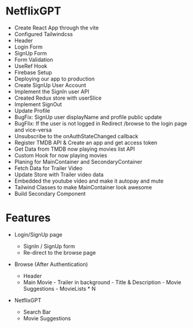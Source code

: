 # NetflixGPT

- Create React App through the vite
- Configured Tailwindcss
- Header
- Login Form
- SignUp Form
- Form Validation
- UseRef Hook
- Firebase Setup
- Deploying our app to production
- Create SignUp User Account
- Implement the SignIn user API
- Created Redux store with userSlice
- Implement SignOut
- Update Profile
- BugFix: SignUp user displayName and profile public update
- BugFlix: If the user is not logged in Redirect /browse to the login page and vice-versa
- Unsubscribe to the onAuthStateChanged callback
- Register TMDB API & Create an app and get access token
- Get Data from TMDB now playing movies list API
- Custom Hook for now playing movies
- Planing for MainContainer and SecondaryContainer 
- Fetch Data for Trailer Video
- Update Store with Trailer video data
- Embedded the youtube video and make it autopay and mute
- Tailwind Classes to make MainContainer look awesome
- Build Secondary Component


# Features

- Login/SignUp page
    - SignIn / SignUp form
    - Re-direct to the browse page
- Browse (After Authentication)
  - Header
  - Main Movie
        - Trailer in background
        - Title & Description
        - Movie Suggestions
            - MovieLists * N

- NetflixGPT
    - Search Bar
    - Movie Suggestions



